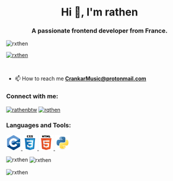 <h1 align="center">Hi 👋, I'm rathen</h1>
<h3 align="center">A passionate frontend developer from France.</h3>

<p align="left"> <img src="https://komarev.com/ghpvc/?username=rxthen&label=Profile%20views&color=0e75b6&style=flat" alt="rxthen" /> </p>

<p align="left"> <a href="https://github.com/ryo-ma/github-profile-trophy"><img src="https://github-profile-trophy.vercel.app/?username=rxthen" alt="rxthen" /></a> </p>

<p align="left"> <a href="https://twitter.com/" target="blank"><img src="https://img.shields.io/twitter/follow/?logo=twitter&style=for-the-badge" alt="" /></a> </p>

- 📫 How to reach me **CrankarMusic@protonmail.com**

<h3 align="left">Connect with me:</h3>
<p align="left">
<a href="https://instagram.com/rathenbtw" target="blank"><img align="center" src="https://raw.githubusercontent.com/rahuldkjain/github-profile-readme-generator/master/src/images/icons/Social/instagram.svg" alt="rathenbtw" height="30" width="40" /></a>
<a href="https://www.youtube.com/@rqthen" target="blank"><img align="center" src="https://raw.githubusercontent.com/rahuldkjain/github-profile-readme-generator/master/src/images/icons/Social/youtube.svg" alt="rqthen" height="30" width="40" /></a>
</p>

<h3 align="left">Languages and Tools:</h3>
<p align="left"> <a href="https://www.w3schools.com/cpp/" target="_blank" rel="noreferrer"> <img src="https://raw.githubusercontent.com/devicons/devicon/master/icons/cplusplus/cplusplus-original.svg" alt="cplusplus" width="40" height="40"/> </a> <a href="https://www.w3schools.com/css/" target="_blank" rel="noreferrer"> <img src="https://raw.githubusercontent.com/devicons/devicon/master/icons/css3/css3-original-wordmark.svg" alt="css3" width="40" height="40"/> </a> <a href="https://www.w3.org/html/" target="_blank" rel="noreferrer"> <img src="https://raw.githubusercontent.com/devicons/devicon/master/icons/html5/html5-original-wordmark.svg" alt="html5" width="40" height="40"/> </a> <a href="https://www.python.org" target="_blank" rel="noreferrer"> <img src="https://raw.githubusercontent.com/devicons/devicon/master/icons/python/python-original.svg" alt="python" width="40" height="40"/> </a> </p>

<p><img align="left" src="https://github-readme-stats.vercel.app/api/top-langs?username=rxthen&show_icons=true&locale=en&layout=compact" alt="rxthen" /></p>

<p>&nbsp;<img align="center" src="https://github-readme-stats.vercel.app/api?username=rxthen&show_icons=true&locale=en" alt="rxthen" /></p>

<p><img align="center" src="https://github-readme-streak-stats.herokuapp.com/?user=rxthen&" alt="rxthen" /></p>

